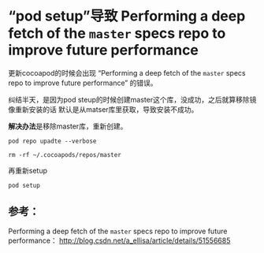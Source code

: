 # “pod setup”导致 Performing a deep fetch of the `master` specs repo to improve future performance


更新cocoapod的时候会出现 “Performing a deep fetch of the `master` specs repo to improve future performance” 的错误。

纠结半天，是因为pod steup的时候创建master这个库，没成功，之后就算移除镜像重新安装的话 默认是从matser库里获取，导致安装不成功。

**解决办法**是移除master库，重新创建。
```
pod repo upadte --verbose

rm -rf ~/.cocoapods/repos/master
```
再重新setup 
```
pod setup
```


## 参考：

 Performing a deep fetch of the `master` specs repo to improve future performance： http://blog.csdn.net/a_ellisa/article/details/51556685